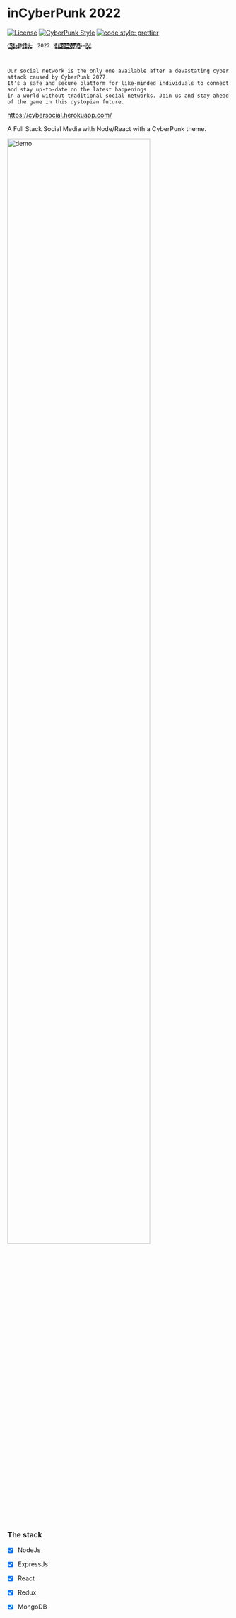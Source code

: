 # inCyberPunk 2022

[![License](https://img.shields.io/badge/license-MIT-blue.svg?style=flat-square)](https://github.com/inPhoenix/)
[![CyberPunk Style](https://img.shields.io/badge/theme-cyberpunk-%23553344.svg)](https://inphoenix.github.io/inPhoenix/)
[![code style: prettier](https://img.shields.io/badge/code_style-prettier-ff69b4.svg?style=flat-square)](https://github.com/prettier/prettier)


    C̶̡̧̧͍͖̳͈͇̳̠͆̊̾̂̔̈́͆̕͜͝͝y̴̡̨̛̞̪͇̻̤̟̦̰̻̫͑̓̌ͅb̵̹̮͍̘̲̹̗̯͈̆́͜ḛ̷̩̪͕̪͎̄̂r̸̞͎̝̀̏̎͘P̵̢̧̛̻̜͇̝͖͔̒u̸̢̧̹̪̻͎͕͂̄͗̃̐̽n̵̡̧͎̦̤̹͎͎͕̠̝̝̈k̶̰͎͍̪̞̩̯̆̀͝  2022 Ŝ̵̪͓̞͉̳̂̆́̍̽̈̕ơ̸̢̠͚̯̠̰̬̲̫̳̈́̈́ḉ̴̰̬̘̪̟͉̼̺̙͔͇̟͌̍̊͑̈́̀̇́͠i̷̺̹̘̱̓̏̈́̇͗̒͐̅̀̿̄ȁ̷̰̳͓͙̗͉̳̍͂̾̂͆͜͠l̵̨̢̦̩̬̳̗̪̣͈͉̦̀͂͜ͅͅ ̶̨̨̥̜̘̦͉̪̘͎̟̭̫̼̤̅͛̅̏̏̀̓͊̌͝N̶̡̛̦͚̖̜̳̱̳̤̝̊̋̂̋̒͆̐͌͒̄͝e̵̛̛̞̰̖̼̩̹̝̓̌̎̍͛̓͝t̵̩̾̅͛̏̂́̓̉͋͂̍́w̶̡̲̱̼̹̬̬̯̬͇̺̋̉̈̾͛͐̑͐̽͒̀̆͑͐ͅͅö̵̩̼r̵̡͉͙͕̥͈̤̰͊̏͂ͅk̴̡̛̠̲͚̭̥̯̙͎̗̜̹͚͉̓̽̈͗̓̓̇̕͘͜͝
    
    
    
    Our social network is the only one available after a devastating cyber attack caused by CyberPunk 2077. 
    It's a safe and secure platform for like-minded individuals to connect and stay up-to-date on the latest happenings 
    in a world without traditional social networks. Join us and stay ahead of the game in this dystopian future.
    

https://cybersocial.herokuapp.com/

A Full Stack Social Media with Node/React with a CyberPunk theme.

<img title="logo" src="public/cyberpunksocialpreview.jpg" width="80%" alt='demo'>

### The stack

- [x] NodeJs
- [x] ExpressJs
- [x] React
- [x] Redux
- [x] MongoDB

